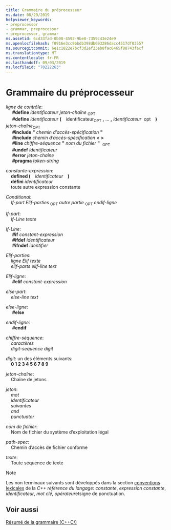 ```yaml
---
title: Grammaire du préprocesseur
ms.date: 08/29/2019
helpviewer_keywords:
- preprocessor
- grammar, preprocessor
- preprocessor, grammar
ms.assetid: 6cd33fad-0b08-4592-9be8-7359c43e24e9
ms.openlocfilehash: f0916e3cc9bbdb398db693286dacc4517df03557
ms.sourcegitcommit: 6e1c1822e7bcf3d2ef23eb8fac6465f88743facf
ms.translationtype: MT
ms.contentlocale: fr-FR
ms.lasthandoff: 09/03/2019
ms.locfileid: "70222263"
---
```

# <a name="preprocessor-grammar"></a>Grammaire du préprocesseur

*ligne de contrôle*: \
&nbsp;&nbsp;&nbsp;&nbsp; **#define** *identificateur* *jeton-chaîne* <sub>OPT</sub>\
&nbsp;&nbsp;&nbsp;&nbsp; **#define** *identificateur* **(** &#x2800;identificateur&#x200B;<sub>OPT</sub> **,** ... **,** *identificateur* &#x200B; <sub></sub>opt&#x2800; **)** *jeton-chaîne*<sub>OPT</sub>\
&nbsp;&nbsp;&nbsp;&nbsp; **#include** **"** _chemin d’accès-spécification_ **"** \
&nbsp;&nbsp;&nbsp;&nbsp; **#include** _chemin d’accès-spécification_ **\<** **>** \
&nbsp;&nbsp;&nbsp;&nbsp; **#line** *chiffre-séquence* **"** _nom du fichier_ **"** &#x200B; <sub>OPT</sub>  \
&nbsp;&nbsp;&nbsp;&nbsp; **#undef** *identificateur*\
&nbsp;&nbsp;&nbsp;&nbsp; **#error** *jeton-chaîne*\
&nbsp;&nbsp;&nbsp;&nbsp; **#pragma** *token-string*

*constante-expression*: \
&nbsp;&nbsp;&nbsp;&nbsp;**defined (** &#x2800;*identificateur*&#x2800; **)** \
&nbsp;&nbsp;&nbsp;&nbsp;**défini** *identificateur*\
&nbsp;&nbsp;&nbsp;&nbsp;toute autre expression constante

*Conditional*: \
&nbsp;&nbsp;&nbsp;&nbsp;*If-part* *Elif-parties* <sub>OPT</sub> *autre partie* <sub>OPT</sub> *endif-ligne*

*If-part*: \
&nbsp;&nbsp;&nbsp;&nbsp;*If-Line* *texte*

*If-Line*: \
&nbsp;&nbsp;&nbsp;&nbsp; **#if** *constant-expression*\
&nbsp;&nbsp;&nbsp;&nbsp; **#ifdef** *identificateur*\
&nbsp;&nbsp;&nbsp;&nbsp; **#ifndef** *identifier*

*Elif-parties*: \
&nbsp;&nbsp;&nbsp;&nbsp;*ligne Elif* *texte*\
&nbsp;&nbsp;&nbsp;&nbsp;*elif-parts* *elif-line* *text*

*Elif-ligne*: \
&nbsp;&nbsp;&nbsp;&nbsp; **#elif** *constant-expression*

*else-part*: \
&nbsp;&nbsp;&nbsp;&nbsp;*else-line* *text*

*else-ligne*: \
&nbsp;&nbsp;&nbsp;&nbsp; **#else**

*endif-ligne*: \
&nbsp;&nbsp;&nbsp;&nbsp; **#endif**

*chiffre-séquence*: \
&nbsp;&nbsp;&nbsp;&nbsp;*caractères*\
&nbsp;&nbsp;&nbsp;&nbsp;*digit-sequence* *digit*

*digit*: un des éléments suivants: \
&nbsp;&nbsp;&nbsp;&nbsp;**0 1 2 3 4 5 6 7 8 9**

*jeton-chaîne*: \
&nbsp;&nbsp;&nbsp;&nbsp;Chaîne de jetons

*jeton*: \
&nbsp;&nbsp;&nbsp;&nbsp;*mot*\
&nbsp;&nbsp;&nbsp;&nbsp;*identificateur*\
&nbsp;&nbsp;&nbsp;&nbsp;*suivantes*\
&nbsp;&nbsp;&nbsp;&nbsp;*and*\
&nbsp;&nbsp;&nbsp;&nbsp;*punctuator*

*nom de fichier*: \
&nbsp;&nbsp;&nbsp;&nbsp;Nom de fichier du système d’exploitation légal

*path-spec*: \
&nbsp;&nbsp;&nbsp;&nbsp;Chemin d’accès de fichier conforme

*texte*: \
&nbsp;&nbsp;&nbsp;&nbsp;Toute séquence de texte

> [!NOTE]
> Les non terminaux suivants sont développés dans la section [conventions lexicales](../cpp/lexical-conventions.md) de la  *C++ référence du langage*: *constante*, *expression constante*, *identificateur*, *mot clé*, *opérateur*etsigne de ponctuation.

## <a name="see-also"></a>Voir aussi

[Résumé de la grammaire (C++C/)](../preprocessor/grammar-summary-c-cpp.md)
